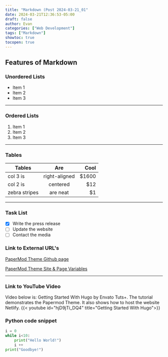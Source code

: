 ```yaml
---
title: "Markdown (Post 2024-03-21_01"
date: 2024-03-21T12:36:53-05:00
draft: false
author: Evan
categories: ["Web Development"]
tags: ["Markdown"]
showtoc: true
tocopen: true
---
```

## Features of Markdown

### Unordered Lists

- Item 1
- Item 2
- Item 3
---

### Ordered Lists
1. Item 1
2. Item 2
3. Item 3
___

### Tables

| Tables        | Are           | Cool  |
| ------------- |:-------------:| -----:|
| col 3 is      | right-aligned | $1600 |
| col 2 is      | centered      |   $12 |
| zebra stripes | are neat      |    $1 |
---
### Task List
- [x] Write the press release
- [ ] Update the website
- [ ] Contact the media

###
### Link to External URL's

[PaperMod Theme Github page](https://github.com/adityatelange/hugo-PaperMod)

[PaperMod Theme Site & Page Variables](https://github.com/adityatelange/hugo-PaperMod/wiki/Variables)
___

### Link to YouTube Video
Video below is: Getting Started With Hugo by Envato Tuts+. The tutorial demonstrates the Papermod Theme. It also shows how to host the website Netlify.
{{< youtube id="hjD9jTi_DQ4" title="Getting Started With Hugo">}}

### Python code snippet
```python
i = 0
while i<10:
    print("Hello World!")
    i ++
print("Goodbye!")
```